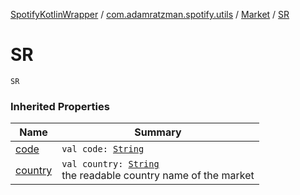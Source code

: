 [SpotifyKotlinWrapper](../../index.md) / [com.adamratzman.spotify.utils](../index.md) / [Market](index.md) / [SR](./-s-r.md)

# SR

`SR`

### Inherited Properties

| Name | Summary |
|---|---|
| [code](code.md) | `val code: `[`String`](https://kotlinlang.org/api/latest/jvm/stdlib/kotlin/-string/index.html) |
| [country](country.md) | `val country: `[`String`](https://kotlinlang.org/api/latest/jvm/stdlib/kotlin/-string/index.html)<br>the readable country name of the market |
